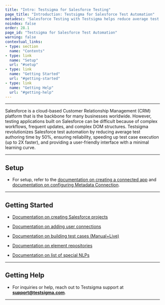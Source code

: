 ```yaml
---
title: "Intro: Testsigma for Salesforce Testing"
page_title: "Introduction: Testsigma for Salesforce Test Automation"
metadesc: "Salesforce Testing with Testsigma helps reduce average test authoring time by 50%, and test case execution will be 2X faster with a user-friendly interface"
noindex: false
order: 28.1
page_id: "Testsigma for Salesforce Test Automation"
warning: false
contextual_links:
- type: section
  name: "Contents"
- type: link
  name: "Setup"
  url: "#setup"
- type: link
  name: "Getting Started"
  url: "#getting-started"
- type: link
  name: "Getting Help"
  url: "#getting-help"
---
```


---

Salesforce is a cloud-based Customer Relationship Management (CRM) platform that is the backbone for many businesses worldwide. However, testing applications built on Salesforce can be difficult because of complex workflows, frequent updates, and complex DOM structures. Testsigma revolutionizes Salesforce test automation by reducing average test authoring time by 50%, ensuring reliability, speeding up test case execution (up to 2X faster), and providing a user-friendly interface with a minimal learning curve. 

---

## **Setup**

- For setup, refer to the [documentation on creating a connected app](https://testsigma.com/docs/salesforce-testing/connected-app/) and [documentation on configuring Metadata Connection](https://testsigma.com/docs/salesforce-testing/metadata-connections/).

---

## **Getting Started**

- [Documentation on creating Salesforce projects](https://testsigma.com/docs/salesforce-testing/create-sf-project/)

- [Documentation on adding user connections](https://testsigma.com/docs/salesforce-testing/user-connections/)

- [Documentation on building test cases (Manual+Live)](https://testsigma.com/docs/salesforce-testing/sf-test-cases/)

- [Documentation on element repositories](https://testsigma.com/docs/salesforce-testing/element-repos/)

- [Documentation on list of special NLPs](https://testsigma.com/docs/salesforce-testing/special-nlps/)

---


## **Getting Help**

- For inquiries or help, reach out to Testsigma support at **support@testsigma.com**.

---